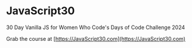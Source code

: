 # JavaScript30

30 Day Vanilla JS for Women Who Code's Days of Code Challenge 2024

Grab the course at [https://JavaScript30.com](https://JavaScript30.com)


